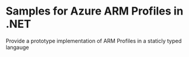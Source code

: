 # Samples for Azure ARM Profiles in .NET

Provide a prototype implementation of ARM Profiles in a staticly typed langauge
